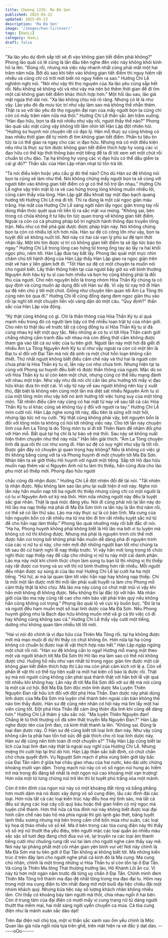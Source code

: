 ```yaml
---
title: Chương 1235: Ma Đà Sơn
published: 2025-05-22
updated: 2025-05-22
description: 'Ma Đà Sơn'
image: '/images/han-li/cover/'
tags: [HanLi]
category: HanLi
draft: false
---
```


"Xa lão yêu dự định sắp tới sẽ đi vào không gian tiết điểm phải
không?" Phong lão quái có lẽ cũng là lần đầu tiên nghe đến việc
này không khỏi kinh hô la lên.
"Đúng rồi, nhưng mà việc này nhanh nhất cũng phải mất một hai
trăm năm nữa. Bởi dù sao khi tiến vào không gian tiết điểm thì
nguy hiểm rất nhiều và cũng chỉ có trời mới biết nó nguy hiểm ra
sao." Hướng Chi Lễ nghiêm nghị nói.
"Nói như vậy thì thọ nguyên của Xa lão yêu cũng sắp hết rồi. Nếu
không sẽ không vội vã như vậy mà nên bỏ thêm thời gian để đi
tìm một cái không gian tiết điểm khác thích hợp hơn." Một hồi lâu
sau, lão giả mặt ngựa thở dài nói.
"Xa lão không chịu nói rõ ràng. Nhưng có lẽ là như vậy. Lão yêu
đó đa mưu túc trí như vậy làm sao mà không thể nhẫn thêm. Thật
ra so với lão yêu đó thọ nguyên đại nạn của mấy người bọn ta
cũng chỉ còn có mấy trăm năm nữa mà thôi." Hướng Chi Lễ thần
sắc âm trầm xuống.
"Hàn đạo hữu, bọn ta đã nói nhiều như vậy rồi, ngươi thấy thế
nào?" Phong lão quái sắc mặt cũng vậy không tốt lắm nhìn tới
Hàn Lập đột nhiên hỏi.
"Hướng sư huynh nói chuyện rất có đạo lý. Hàn mỗ thực sự cũng
không có bao nhiêu thời gian để tự mình đi tìm không gian tiết
điểm. Phần tư liệu tin tức ta có thể giao ra ngay cho các vị đạo
hữu. Nhưng mà có một điều kiện nếu như là thực sự tìm được
không gian tiết điểm thích hợp hy vọng các vị đạo hữu có thể kịp
thời thông báo một tiếng để ta đi tới xem xét một chút rồi chuẩn bị
chu đáo. Tại hạ không hy vọng các vị đạo hữu có thể dấu giếm ta
cái gì đó?" Thần sắc của Hàn Lập nhàn nhạt từ tốn trả lời.

"Ta nói điều kiện hoặc yêu cầu gì đó thế nào? Cho dù Hàn sư đệ
không nói bọn ta cũng sẽ làm như thế. Nói không chừng mấy
người bọn ta sẽ cùng với ngươi tiến vào không gian tiết điểm có gì
có thể hổ trợ lẫn nhau." Hướng Chi Lễ nghe vậy trên mặt lộ ra vẻ
cao hứng trong lòng không muốn nhiều lời, cũng cảm thấy vừa
lòng.
Hàn Lập gật đầu khoát tay một đạo bạch quang hướng tới Hướng
Chi Lễ mà đi tới. Thì ra đúng là một cái ngọc giản màu trắng.
Hai mắt của Hướng Chi Lễ sáng ngời nắm lấy ngọc giản trong tay
rồi dùng thần thức quét qua rồi liền lộ ra sắc mặt vui mừng.
"Không sai, bên trong có chứa không ít tư liệu tin tức quan trọng
về không gian tiết điểm. Ngoài ra còn có cả phương pháp bố trí
nghịch hành thông đạo truyền tống trận. Nếu như có thể phá giải
được được pháp trận này. Nói không chừng bọn ta còn có nhiều
lợi ích hơn nữa. Hàn sư đệ có công lớn như vậy, bọn ta tuyệt đối
sẽ không nuốt lời. Nơi này có hai cái vạn lý phù sư đệ tạm thời
nhận lấy. Một khi tìm được vị trí có không gian tiết điểm ta sẽ lập
tức báo tin ngay." Hướng Chi Lễ trong lòng cao hứng từ trong ống
tay áo lấy ra hai khối ngọc phù, ném tới.
Hàn Lập đưa tay bắt lấy.
Phong lão quái một mực nhìn chăm chú tới hành động của Hàn
Lập thấy Hàn Lập giao ra ngọc giản trên mặt vẻ hàn ý liền giảm
bớt đi.
"Tốt Hàn sư đệ có một chuyện ta muốn nói cho ngươi biết. Lấy
thần thông hiện tại của ngươi bây giờ so với bình thường Nguyên
Anh hậu kỳ tu sĩ cao hơn nhiều và bọn họ cũng không phải là đối
thủ của ngươi. Cho nên nguyên bổn là trong nhóm Hòa Thần Kỳ
chúng ta có quy định và cũng muốn áp dụng đối với Hàn sư đệ. Vì
vậy từ nay trở đi Hàn sư đệ nên chú ý tới một chút. Giống như
chuyện liên quan tới Âm La Tông thì cũng nên bỏ qua đi." Hướng
Chi lễ cũng đồng dạng đem ngọc giản thu vào rồi lại nghĩ tới một
chuyện liền vội vàng dặn dò một câu.
"Quy định?" thần sắc của Hàn Lập vừa động.

"Kỳ thật cũng không có gì. Chỉ là thần thông của Hóa Thần Kỳ tu
sĩ quá mạnh nếu trong đó có người làm bậy có thể nhiễu loạn trật
tự của nhân giới. Cho nên từ thật lâu về trước tất cả cộng đồng tu
sĩ Hóa Thần Kỳ tu sĩ đã cùng nhau ký kết một quy tắc. Nếu những
ai có tu vi tới Hóa Thần cảnh giới chẳng những cấm tranh đấu với
nhau mà còn đồng thời cấm không được tham gia vào tất cả sự
việc của tu tiên giới. Ngươi lần này một hơi đã giết đi nhiều Âm La
Tông Nguyên Anh Kỳ tu sĩ như vậy ngoài ra còn có một tên là Đại
tu sĩ đối với Đại Tấn mà nói đã sinh ra một chút hỗn loạn không
cần thiết. Thứ nhất ngươi không biết điều cấm chế này và thứ hai
là ngươi còn chưa phải là Hóa Thần kỳ tu sĩ, lần này coi như chưa
tính. Nhưng hiện tại ta cùng với Phong sư huynh đều biết rõ được
thần thông của ngươi. Mặc dù so với Hóa Thần kỳ tu sĩ còn kém
một chút, nhưng cũng có thể liều mạng đánh với nhau một trận.
Như vậy như đã nói chỉ cần lão phu hướng tới mấy vị đạo hữu
khác đưa tin một cái. Vì vậy từ nay về sau ngươi không nên tùy ý
xuất thủ, đặt biệt là không nên cùng một lần mà diệt sát nhiều
Nguyên Anh tu sĩ của một tông môn như vậy bởi nó ảnh hưởng tới
việc hưng suy của một tông môn. Tất nhiên điều cấm này cũng có
hai mặt từ nay về sau tất cả các Hóa Thần Kỳ tu sĩ khác cũng sẽ
không tùy ý đối với ngươi ra tay." Hướng Chi Lễ mỉm cười nói.
Hàn Lập nghe xong lời này, đầu tiên là sửng sốt một hồi, nhưng
lập tức nở nụ cười.
"Kỳ thật cũng không phải vậy, bởi nguyên bổn là đối với tông môn
ta không có hỏi tới những việc này. Cho tới lần này chuyện tình
của Âm La Tông là do Tông môn tu sĩ đi tới Thiên Nam để nhằm
đối phó với Hàn mỗ. Bất quá tại hạ chỉ là tự bảo vệ mà thôi. Sau
này sẽ không xuất hiện thêm chuyện như thế này nữa." Hắn liền
giải thích.
"Âm La Tông chuyện tình đã qua rồi thì coi như xong đi. Hàn sư
đệ có suy nghĩ như vậy là tốt rồi. Được gần đây có chuyện gì
quan trọng hay không? Nếu là không có việc gì thì không bằng
cùng với ta và Phong huynh đi một chuyến tới Ma Đà Sơn. Nhân
tiện ta sẽ giới thiệu Hô huynh với ngươi một tiếng. Sắp tới Hô đạo
hữu muốn nạp thêm vài vị Nguyên Anh nữ tu làm thị thiếp, hắn
cũng đưa cho lão phu một số thiếp mời. Phong đạo hữu ngươi

chắc cũng đã nhận được." Hướng Chi Lễ đột nhiên đổi đề tài nói.
"Tất nhiên là nhận được. Nếu không làm sao lão phu lại xuất hiện
ở nơi này. Nghe nói lần này hắn muốn nạp tới ba người thị thiếp
nhưng cũng chỉ có một người là có tu vi Nguyên Anh sơ kỳ mà
thôi. Hơn nữa những người này đều là tuyệt sắc giai nhân. Thật là
quá mức đáng yêu. Nói đi cũng phải nói lại lần này do Hô lão ma
nạp thiếp mà phải đi Ma Đà Sơn tính ra lần này là lần thứ năm rồi,
có thể sẽ có lần thứ sáu. Lão ma này thực sự là có bản lĩnh. Ma
cung của hắn nguyên bổn có rất nhiều ma tử ma tôn đi tìm rất
nhiều tuyệt sắc nữ tử để cho hắn nạp làm thiếp." Phong lão quái
nhướng mày rồi bất đắc dĩ nói.
"Ha ha, Phong huynh không phải không biết là Hô lão ma bởi vì tu
luyện mà không có nữ thì không được. Nhưng mà phải là nguyên
trinh chi thể mới được hắn coi trọng bởi không phải hắn muốn dễ
dàng phá đi nguyên trinh của các vị nữ tu sĩ này, cho nên mới đợi
những người bạn tốt như chúng ta tới sau đó cử hành nghi lễ nạp
thiếp trước. Vì vậy hắn mới long trọng tổ chức nghi thức nạp thiếp
này để cấp cho những vị nữ tu này một cái danh phận. Lão ma
này một khi chính thức chọn làm song tu bạn lữ thì những vị thị
thiếp này rất được coi trọng và so với thị nữ bình thường hơn rất
nhiều. Mỗi người đều nhận được sự sủng ái của lão ma! Hướng
Chi Lễ lại cười ha ha một tiếng.
"Hừ hừ, ai mà lại quan tâm tới việc hắn nạp hay không nạp thiếp.
Chỉ là mỗi một lần được mời thì mỗi lần phải xuất huyết ra làm
cho Phong mỗ cảm thấy thật là khó chịu. Mà lão ma này cũng có
chút mặt mũi vì vậy khi hắn mời không đi không được. Nếu không
thì lại đắc tội với hắn. Mà nhãn giới của lão ma này cũng rất cao
cho nên bảo vật phải trân quý nếu không hắn cũng không coi
trọng." Phong lão quái lộ vẻ cực kỳ buồn bực.
"Đó là ta và ngươi đều ham muốn một số loại linh dược của Ma
Đà Sơn. Nếu Phong huynh giống như là Bạch đạo hữu không
muốn nhờ vã gì cả thì việc có đi hay không cũng không sao cả."
Hướng Chi Lễ thấy vậy cười một tiếng, dường như không quan
tâm nhiều tới lời mời.

"Hai vị nói đó chính là vị đạo hữu của Thiên Ma Tông rồi. tại hạ
không được mời mà mạo muội đi dự thì thấy có chút không ổn.
Hơn nữa tại hạ cũng không có chuẩn bị được loại lễ vật thích hợp
nào hết." Hàn Lập ngập ngừng một chút rồi nói.
"Hàn sư đệ không cần lo ngại! Hướng mỗ mang một theo một vài
người khách tới Ma Đà Sơn thì Hô lão ma làm sao có thể nói
không được chứ. Huống hồ nếu như vạn nhất từ trong ngọc giản
tìm được một cái không gian tiết điểm thích hợp thì Lão ma còn
phải cảm kích rơi lệ a. Còn về phần lễ vật thì có thể tùy tiện xuất
ra một hai kiện cổ bảo là được rồi. Thật sự mà nói ngươi cũng
không cần phải quá thành thật với hắn bởi lễ vật quá tốt nhiều khi
không hay. Lần này đi tới Ma Đà Sơn đối với sư đệ mà nói cũng
là một cái cơ hội. Bởi Ma Đà Sơn độc môn linh dược Ma Luyện
Thiên Nguyên Đan rất hữu ích đối với đột phá Hóa Thần. Đan
dược này phải dùng linh dược của Ma Đà Sơn mà luyện chế
thành bên ngoài căn bản không thể nào tìm thấy được. Hàn sư đệ
cũng nên nhân cơ hội này mà tìm lấy một hai viên cũng tốt. Đột
phá Hóa Thần để cảm ứng thiên địa linh khí cũng dễ dàng hơn."
Hướng Chi Lễ thâm ý sâu sắc nói.
"Ma luyện Thiên Nguyên đan! Chẳng lẽ từ thời thượng cổ đã sớm
thất truyền Ma Nguyên Đan.?" Hàn Lập nghe được tên của linh
đan, cả kinh thất thanh la lên.
"Không sai. Đúng là loại đan dược này. Ồ Hàn sư đệ cũng biết tới
loại linh đan này. Như vậy cũng không cần ta phải hao tốn hơi sức
để giải thích cho rõ loại linh dược này. Hàn sư đệ cũng nên tính
toán đi một chuyến a?" Thấy Hàn Lập cũng biết lai lịch của loại
linh đan này thật là ngoài suy nghĩ của Hướng Chi Lễ. Nhưng
miệng thì cười híp lại thử dò hỏi.
Hàn Lập thần sắc bất định, có chút chần chừ chưa quyết định.
Vụ Nguyệt Sơn mạch ở phía vùng biên giới tây bắc của Đại Tấn
nằm ở giữa hai châu giao nhau của hai nước, kéo dài ước chừng
khoảng mười vạn dặm. Trong mạch núi này có vô số ngọn núi
hung ác hiểm trở mà trong đó đáng kể nhất là một ngọn núi cao
khoảng một vạn trượng! Hơn nữa một từ lưng chừng núi trở lên
thì bị tuyết phủ trắng xóa một mảnh.

Còn ở trên đỉnh của ngọn núi này có một khoảng đất rộng và
bằng phẳng hơn mười dặm mà nó được xây dựng vô số cung
điện, lầu các đình đài các loại. Hơn nữa tất cả các loại kiến trúc
này đều hoa mỹ tinh sảo, mà tất cả đều sử dụng các loại cây cối
quý báu hoặc thế gian hiếm có mỹ ngọc mà luyện chế thành.
Hơn thế nữa cả tòa đỉnh núi này không biết được loại đại hình
cấm chế nào bảo hộ mà phía ngoài thì gió lạnh gào thét, băng
tuyết lạnh thấu xương nhưng mà bên trong cấm chế bốn mùa
như xuân, các loại kỳ hoa dị thảo nhiều vô số kể. Mà ở bên trong
các tòa cung điện này thì thấy vô số mỹ nữ thướt tha yểu điệu,
trên người mặc các loại quần áo nhiều màu sắc sặc sỡ tươi đẹp
đang chơi đùa vui vẻ, lại truyền ra các loại âm thanh tiếng cười
như chuông rung rất vui tai làm cho người nghe cảm thấy say mê.
Nơi này lại phảng phất một cõi nhân gian yên bình vui vẻ!
Nơi này chính là Ma Đà Sơn mà tu tiên giới ở Đại Tấn không ai
không biết tới. Mà những kiến trúc ở trên đây làm cho người nghe
phải cả kinh đó là Ma cung.
Ma cung chủ nhân, chính là một trong những vị Hóa Thần tu sĩ
còn tồn tại ở Đại Tấn. Và cũng là Thiên Ma tông Thái thượng
trưởng lão, Hô Khánh Lôi ẩn cư.
Vị này từ hơn một ngàn năm trước đã từng uy chấn ở Đại Tấn.
Chính mình đem Thiên Ma Tông trở thành ma đạo đệ nhất tông
trong ma đạo đại tu. Hôm nay trong một ma cung điện to lớn nhất
đang mở một buổi đại tiệc chiêu đãi một nhóm khách quý.
Nhưng bữa tiệc này số lượng khách nhân không nhiều lắm. Chỉ
thấy có khoảng bảy tám người mà thôi, chia nhau ngồi ở hai bên.
Còn ở trung tâm của đại điện có mười mấy vị cung trang nữ tử
dáng người thướt tha mềm mại, hai mắt sáng ngời uyển chuyển
ca múa.
Cả tòa cung điện như là mảnh xuân sắc dào dạt!

Trên đại điện nơi chủ tọa, một vị thần sắc xanh xao ốm yếu chính
là Mộc Quan lão giả nữa ngồi nữa tựa trên ghế, trên mặt hiện ra
vẻ đắc ý dạt dào.
------oOo------
